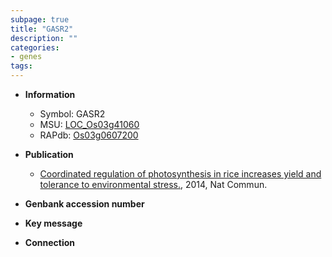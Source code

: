 ```yaml
---
subpage: true
title: "GASR2"
description: ""
categories:
- genes
tags: 
---
```


* **Information**  
    + Symbol: GASR2  
    + MSU: [LOC_Os03g41060](http://rice.plantbiology.msu.edu/cgi-bin/ORF_infopage.cgi?orf=LOC_Os03g41060)  
    + RAPdb: [Os03g0607200](http://rapdb.dna.affrc.go.jp/viewer/gbrowse_details/irgsp1?name=Os03g0607200)  

* **Publication**  
    + [Coordinated regulation of photosynthesis in rice increases yield and tolerance to environmental stress.](http://www.ncbi.nlm.nih.gov/pubmed?term=Coordinated+regulation+of+photosynthesis+in+rice+increases+yield+and+tolerance+to+environmental+stress.%5BTitle%5D), 2014, Nat Commun.

* **Genbank accession number**  

* **Key message**  

* **Connection**  



